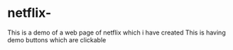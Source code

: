 # netflix-
This is a demo of a web page of netflix which i have created 
This is having demo buttons which are clickable
